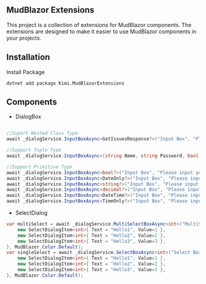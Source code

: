 ## MudBlazor Extensions

This project is a collection of extensions for MudBlazor components. The extensions are designed to make it easier to use MudBlazor components in your projects.

## Installation

Install Package
```
dotnet add package Kimi.MudBlazorExtensions
```

## Components

- DialogBox

```C#

//Suport Nested Class Type
await _dialogService.InputBoxAsync<GetIssuesResponse?>("Input Box", "Please input your GetIssuesResponse");

//Support Tuple Type
await _dialogService.InputBoxAsync<(string Name, string Password, bool IsOk)>("Input Box", "Please input your credential", labels: ["Name", "Password", "Is Ok"]);

//Support Primitive Type
await _dialogService.InputBoxAsync<bool?>("Input Box", "Please input your yes/no");
await _dialogService.InputBoxAsync<DateOnly?>("Input Box", "Please input your Date");
await _dialogService.InputBoxAsync<string?>("Input Box", "Please input your String");
await _dialogService.InputBoxAsync<decimal?>("Input Box", "Please input your Decimal");
await _dialogService.InputBoxAsync<DateTime?>("Input Box", "Please input your DateTime");
await _dialogService.InputBoxAsync<TimeOnly?>("Input Box", "Please input your Time");

```
- SelectDialog

``` C#
var multiSelect = await _dialogService.MultiSelectBoxAsync<int>("MultiSelect Box", new List<SelectDialogItem<int>> {
    new SelectDialogItem<int>{ Text = "Hello1", Value=1 },
    new SelectDialogItem<int>{ Text = "Hello2", Value=2 },
    new SelectDialogItem<int>{ Text = "Hello3", Value=3 },
}, MudBlazor.Color.Default);
var singleSelect = await _dialogService.SelectBoxAsync<int>("Select Box", new List<SelectDialogItem<int>> {
    new SelectDialogItem<int>{ Text = "Hello1", Value=1 },
    new SelectDialogItem<int>{ Text = "Hello2", Value=2 },
    new SelectDialogItem<int>{ Text = "Hello3", Value=3 },
}, MudBlazor.Color.Default);
```